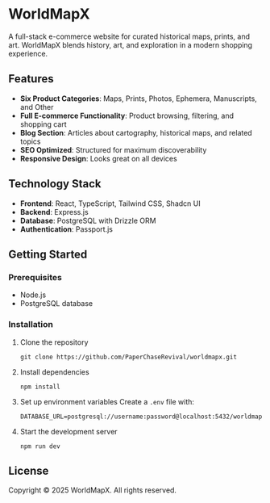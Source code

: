 # WorldMapX

A full-stack e-commerce website for curated historical maps, prints, and art. WorldMapX blends history, art, and exploration in a modern shopping experience.

## Features

- **Six Product Categories**: Maps, Prints, Photos, Ephemera, Manuscripts, and Other
- **Full E-commerce Functionality**: Product browsing, filtering, and shopping cart
- **Blog Section**: Articles about cartography, historical maps, and related topics
- **SEO Optimized**: Structured for maximum discoverability
- **Responsive Design**: Looks great on all devices

## Technology Stack

- **Frontend**: React, TypeScript, Tailwind CSS, Shadcn UI
- **Backend**: Express.js
- **Database**: PostgreSQL with Drizzle ORM
- **Authentication**: Passport.js

## Getting Started

### Prerequisites

- Node.js
- PostgreSQL database

### Installation

1. Clone the repository
   ```
   git clone https://github.com/PaperChaseRevival/worldmapx.git
   ```

2. Install dependencies
   ```
   npm install
   ```

3. Set up environment variables
   Create a `.env` file with:
   ```
   DATABASE_URL=postgresql://username:password@localhost:5432/worldmapx
   ```

4. Start the development server
   ```
   npm run dev
   ```

## License

Copyright © 2025 WorldMapX. All rights reserved.